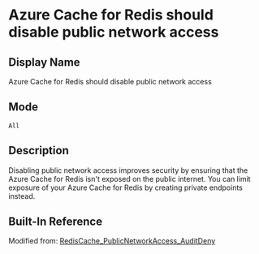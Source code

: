 # Azure Cache for Redis should disable public network access

## Display Name

Azure Cache for Redis should disable public network access

## Mode

`All`

## Description

Disabling public network access improves security by ensuring that the Azure Cache for Redis isn't exposed on the public internet. You can limit exposure of your Azure Cache for Redis by creating private endpoints instead.

## Built-In Reference

Modified from: [RedisCache_PublicNetworkAccess_AuditDeny](https://github.com/Azure/azure-policy/blob/master/built-in-policies/policyDefinitions/Cache/RedisCache_PublicNetworkAccess_AuditDeny.json)